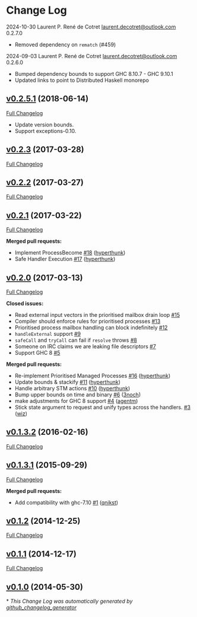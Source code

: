 # Change Log

2024-10-30 Laurent P. René de Cotret <laurent.decotret@outlook.com> 0.2.7.0

* Removed dependency on `rematch` (#459)

2024-09-03 Laurent P. René de Cotret <laurent.decotret@outlook.com> 0.2.6.0

* Bumped dependency bounds to support GHC 8.10.7 - GHC 9.10.1
* Updated links to point to Distributed Haskell monorepo

## [v0.2.5.1](https://github.com/haskell-distributed/distributed-process-client-server/tree/v0.2.5.1) (2018-06-14)
[Full Changelog](https://github.com/haskell-distributed/distributed-process-client-server/compare/v0.2.3...v0.2.5.1)

* Update version bounds.
* Support exceptions-0.10.


## [v0.2.3](https://github.com/haskell-distributed/distributed-process-client-server/tree/v0.2.3) (2017-03-28)
[Full Changelog](https://github.com/haskell-distributed/distributed-process-client-server/compare/v0.2.2...v0.2.3)

## [v0.2.2](https://github.com/haskell-distributed/distributed-process-client-server/tree/v0.2.2) (2017-03-27)
[Full Changelog](https://github.com/haskell-distributed/distributed-process-client-server/compare/v0.2.1...v0.2.2)

## [v0.2.1](https://github.com/haskell-distributed/distributed-process-client-server/tree/v0.2.1) (2017-03-22)
[Full Changelog](https://github.com/haskell-distributed/distributed-process-client-server/compare/v0.2.0...v0.2.1)

**Merged pull requests:**

- Implement ProcessBecome [\#18](https://github.com/haskell-distributed/distributed-process-client-server/pull/18) ([hyperthunk](https://github.com/hyperthunk))
- Safe Handler Execution [\#17](https://github.com/haskell-distributed/distributed-process-client-server/pull/17) ([hyperthunk](https://github.com/hyperthunk))

## [v0.2.0](https://github.com/haskell-distributed/distributed-process-client-server/tree/v0.2.0) (2017-03-13)
[Full Changelog](https://github.com/haskell-distributed/distributed-process-client-server/compare/v0.1.3.2...v0.2.0)

**Closed issues:**

- Read external input vectors in the prioritised mailbox drain loop [\#15](https://github.com/haskell-distributed/distributed-process-client-server/issues/15)
- Compiler should enforce rules for prioritised processes [\#13](https://github.com/haskell-distributed/distributed-process-client-server/issues/13)
- Prioritised process mailbox handling can block indefinitely [\#12](https://github.com/haskell-distributed/distributed-process-client-server/issues/12)
- `handleExternal` support [\#9](https://github.com/haskell-distributed/distributed-process-client-server/issues/9)
- `safeCall` and `tryCall` can fail if `resolve` throws [\#8](https://github.com/haskell-distributed/distributed-process-client-server/issues/8)
- Someone on IRC claims we are leaking file descriptors [\#7](https://github.com/haskell-distributed/distributed-process-client-server/issues/7)
- Support GHC 8 [\#5](https://github.com/haskell-distributed/distributed-process-client-server/issues/5)

**Merged pull requests:**

- Re-implement Prioritised Managed Processes [\#16](https://github.com/haskell-distributed/distributed-process-client-server/pull/16) ([hyperthunk](https://github.com/hyperthunk))
- Update bounds & stackify [\#11](https://github.com/haskell-distributed/distributed-process-client-server/pull/11) ([hyperthunk](https://github.com/hyperthunk))
- Handle arbitrary STM actions  [\#10](https://github.com/haskell-distributed/distributed-process-client-server/pull/10) ([hyperthunk](https://github.com/hyperthunk))
- Bump upper bounds on time and binary [\#6](https://github.com/haskell-distributed/distributed-process-client-server/pull/6) ([3noch](https://github.com/3noch))
- make adjustments for GHC 8 support [\#4](https://github.com/haskell-distributed/distributed-process-client-server/pull/4) ([agentm](https://github.com/agentm))
- Stick state argument to request and unify types across the handlers. [\#3](https://github.com/haskell-distributed/distributed-process-client-server/pull/3) ([wiz](https://github.com/wiz))

## [v0.1.3.2](https://github.com/haskell-distributed/distributed-process-client-server/tree/v0.1.3.2) (2016-02-16)
[Full Changelog](https://github.com/haskell-distributed/distributed-process-client-server/compare/v0.1.3.1...v0.1.3.2)

## [v0.1.3.1](https://github.com/haskell-distributed/distributed-process-client-server/tree/v0.1.3.1) (2015-09-29)
[Full Changelog](https://github.com/haskell-distributed/distributed-process-client-server/compare/v0.1.2...v0.1.3.1)

**Merged pull requests:**

- Add compatibility with ghc-7.10 [\#1](https://github.com/haskell-distributed/distributed-process-client-server/pull/1) ([qnikst](https://github.com/qnikst))

## [v0.1.2](https://github.com/haskell-distributed/distributed-process-client-server/tree/v0.1.2) (2014-12-25)
[Full Changelog](https://github.com/haskell-distributed/distributed-process-client-server/compare/v0.1.1...v0.1.2)

## [v0.1.1](https://github.com/haskell-distributed/distributed-process-client-server/tree/v0.1.1) (2014-12-17)
[Full Changelog](https://github.com/haskell-distributed/distributed-process-client-server/compare/v0.1.0...v0.1.1)

## [v0.1.0](https://github.com/haskell-distributed/distributed-process-client-server/tree/v0.1.0) (2014-05-30)


\* *This Change Log was automatically generated by [github_changelog_generator](https://github.com/skywinder/Github-Changelog-Generator)*

